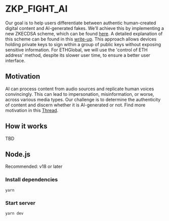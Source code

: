 # ZKP_FIGHT_AI
Our goal is to help users differentiate between authentic human-created digital content and AI-generated fakes. We'll achieve this by implementing a new ZKECDSA scheme, which can be found [here](https://github.com/personaelabs/spartan-ecdsa). A detailed explanation of this scheme can be found in this [write-up](https://personaelabs.org/posts/spartan-ecdsa/). This approach allows devices holding private keys to sign within a group of public keys without exposing sensitive information. For ETHGlobal, we will use the 'control of ETH address'  method, despite its slower user time, to ensure a better user interface.

## Motivation
AI can process content from audio sources and replicate human voices convincingly. This can lead to impersonation, misinformation, or worse, across various media types. Our challenge is to determine the authenticity of content and discern whether it is AI-generated or not. Find more motivation in this [Thread](https://twitter.com/wyatt_benno/status/1646725297172258819?s=20).

## How it works
TBD

## Node.js

Recommended: v18 or later

### Install dependencies

```
yarn
```

### Start server

```
yarn dev
```
